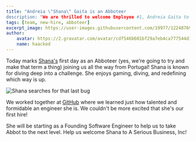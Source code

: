 ```yaml
---
title: "Andreia \"Shana\" Gaita is an Abboteer
description: "We are thrilled to welcome Employee #1, Andreia Gaita to A Serious Business, Inc."
tags: [team, new-hire, abboteer]
excerpt_image: https://user-images.githubusercontent.com/19977/122487693-b2fb8380-cf90-11eb-9719-8c2b2f8ee84c.jpeg
author:
    avatar: https://2.gravatar.com/avatar/cdf546b601bf29a7eb4ca777544d11cd?s=160
    name: haacked
---
```


Today marks [Shana's](https://twitter.com/sh4na) first day as an Abboteer (yes, we're going to try and make that term a thing) joining us all the way from Portugal! Shana is known for diving deep into a challenge. She enjoys gaming, diving, and redefining which way is up.

![Shana searches for that last bug](https://user-images.githubusercontent.com/19977/122487693-b2fb8380-cf90-11eb-9719-8c2b2f8ee84c.jpeg)

We worked together at [GitHub](https://github.com/) where we learned just how talented and formidable an engineer she is. We couldn't be more excited that she's our first hire!

She will be starting as a Founding Software Engineer to help us to take Abbot to the next level. Help us welcome Shana to A Serious Business, Inc!
